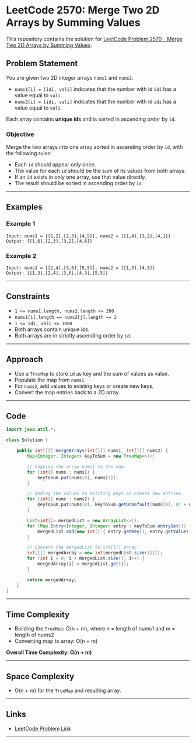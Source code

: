# LeetCode 2570: Merge Two 2D Arrays by Summing Values

This repository contains the solution for [LeetCode Problem 2570 - Merge Two 2D Arrays by Summing Values](https://leetcode.com/problems/merge-two-2d-arrays-by-summing-values/).

## Problem Statement

You are given two 2D integer arrays `nums1` and `nums2`.

- `nums1[i] = [idi, vali]` indicates that the number with id `idi` has a value equal to `vali`.
- `nums2[i] = [idi, vali]` indicates that the number with id `idi` has a value equal to `vali`.

Each array contains **unique ids** and is sorted in ascending order by `id`.

### Objective

Merge the two arrays into one array sorted in ascending order by `id`, with the following rules:
- Each `id` should appear only once.
- The value for each `id` should be the sum of its values from both arrays.
- If an `id` exists in only one array, use that value directly.
- The result should be sorted in ascending order by `id`.

---

## Examples

### Example 1

```
Input: nums1 = [[1,2],[2,3],[4,5]], nums2 = [[1,4],[3,2],[4,1]]
Output: [[1,6],[2,3],[3,2],[4,6]]
```

### Example 2

```
Input: nums1 = [[2,4],[3,6],[5,5]], nums2 = [[1,3],[4,3]]
Output: [[1,3],[2,4],[3,6],[4,3],[5,5]]
```

---

## Constraints

- `1 <= nums1.length, nums2.length <= 200`
- `nums1[i].length == nums2[j].length == 2`
- `1 <= idi, vali <= 1000`
- Both arrays contain unique ids.
- Both arrays are in strictly ascending order by `id`.

---

## Approach

- Use a `TreeMap` to store `id` as key and the sum of values as value.
- Populate the map from `nums1`.
- For `nums2`, add values to existing keys or create new keys.
- Convert the map entries back to a 2D array.

---

## Code

```java
import java.util.*;

class Solution {

    public int[][] mergeArrays(int[][] nums1, int[][] nums2) {
        Map<Integer, Integer> keyToSum = new TreeMap<>();

        // Copying the array nums1 to the map.
        for (int[] nums : nums1) {
            keyToSum.put(nums[0], nums[1]);
        }

        // Adding the values to existing keys or create new entries.
        for (int[] nums : nums2) {
            keyToSum.put(nums[0], keyToSum.getOrDefault(nums[0], 0) + nums[1]);
        }

        List<int[]> mergedList = new ArrayList<>();
        for (Map.Entry<Integer, Integer> entry : keyToSum.entrySet()) {
            mergedList.add(new int[] { entry.getKey(), entry.getValue() });
        }

        // Convert the mergedList to int[][] array.
        int[][] mergedArray = new int[mergedList.size()][2];
        for (int i = 0; i < mergedList.size(); i++) {
            mergedArray[i] = mergedList.get(i);
        }

        return mergedArray;
    }
}
```

---

## Time Complexity

- Building the `TreeMap`: O(n + m), where n = length of nums1 and m = length of nums2
- Converting map to array: O(n + m)

**Overall Time Complexity: O(n + m)**

---

## Space Complexity

- O(n + m) for the `TreeMap` and resulting array.

---

## Links

- [LeetCode Problem Link](https://leetcode.com/problems/merge-two-2d-arrays-by-summing-values/)

---

